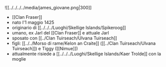 ![[../../../../media/james_giovane.png|300]]
- [[Clan Fraser]] 
- nato l'1 maggio 1425
- originario di [[../../../Luoghi/Skellige Islands/Spikeroog]]
- umano, ex Jarl del [[Clan Fraser]] e attuale Jarl
- sposato con [[../Clan Tuirseach/Ulvana Tuirseach]] 
- figli: [[../../Morso di rame/Kelon an Craite]]  ([[../Clan Tuirseach/Ulvana Tuirseach]]) e Tiggy ([[Nimue]])
- attualmente risiede a [[../../../Luoghi/Skellige Islands/Kaer Trolde]] con la moglie